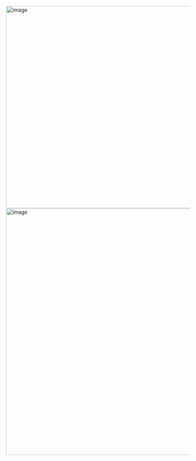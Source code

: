 <img width="748" height="553" alt="image" src="https://github.com/user-attachments/assets/fede1d1c-5a44-4af0-88c1-b52a41e0b258" />

<img width="1200" height="675" alt="image" src="https://github.com/user-attachments/assets/bc41021d-02b3-419d-b379-6b2881632d64" />
